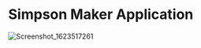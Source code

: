 # Simpson Maker Application
![Screenshot_1623517261](https://user-images.githubusercontent.com/63424869/121783734-ebd0dc80-cbcd-11eb-8d6d-e89f9a9d711a.png)

